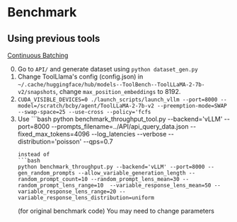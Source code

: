 # Benchmark

## Using previous tools

[Continuous Batching](https://github.com/zinccat/llm-continuous-batching-benchmarks)

0. Go to `API/` and generate dataset using `python dataset_gen.py`
1. Change ToolLlama's config (config.json) in `~/.cache/huggingface/hub/models--ToolBench--ToolLLaMA-2-7b-v2/snapshots`, change `max_position_embeddings` to 8192.
2. `CUDA_VISIBLE_DEVICES=0 ./launch_scripts/launch_vllm --port=8000 --model=/scratch/bcby/agent/ToolLLaMA-2-7b-v2 --preemption-mode=SWAP --swap-space=25 --use-cross --policy='fcfs`
3. Use ```bash
   python benchmark_throughput_tool.py --backend='vLLM' --port=8000 --prompts_filename=../API/api_query_data.json --fixed_max_tokens=4096 --log_latencies --verbose --distribution='poisson' --qps=0.7
   ```
   instead of
   ```bash
   python benchmark_throughput.py --backend='vLLM' --port=8000 --gen_random_prompts --allow_variable_generation_length --random_prompt_count=10 --random_prompt_lens_mean=30 --random_prompt_lens_range=10  --variable_response_lens_mean=50 --variable_response_lens_range=20 --variable_response_lens_distribution=uniform
   ```
   (for original benchmark code)
   You may need to change parameters